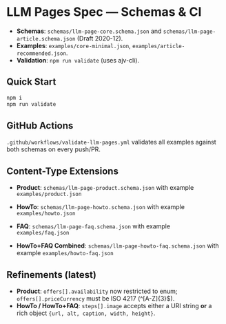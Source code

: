 
# LLM Pages Spec — Schemas & CI

- **Schemas**: `schemas/llm-page-core.schema.json` and `schemas/llm-page-article.schema.json` (Draft 2020-12).
- **Examples**: `examples/core-minimal.json`, `examples/article-recommended.json`.
- **Validation**: `npm run validate` (uses ajv-cli).

## Quick Start
```bash
npm i
npm run validate
```

## GitHub Actions
`.github/workflows/validate-llm-pages.yml` validates all examples against both schemas on every push/PR.


## Content-Type Extensions
- **Product**: `schemas/llm-page-product.schema.json` with example `examples/product.json`
- **HowTo**: `schemas/llm-page-howto.schema.json` with example `examples/howto.json`
- **FAQ**: `schemas/llm-page-faq.schema.json` with example `examples/faq.json`


- **HowTo+FAQ Combined**: `schemas/llm-page-howto-faq.schema.json` with example `examples/howto-faq.json`


## Refinements (latest)
- **Product**: `offers[].availability` now restricted to enum; `offers[].priceCurrency` must be ISO 4217 (^[A-Z]{3}$).
- **HowTo / HowTo+FAQ**: `steps[].image` accepts either a URI string **or** a rich object `{url, alt, caption, width, height}`.
